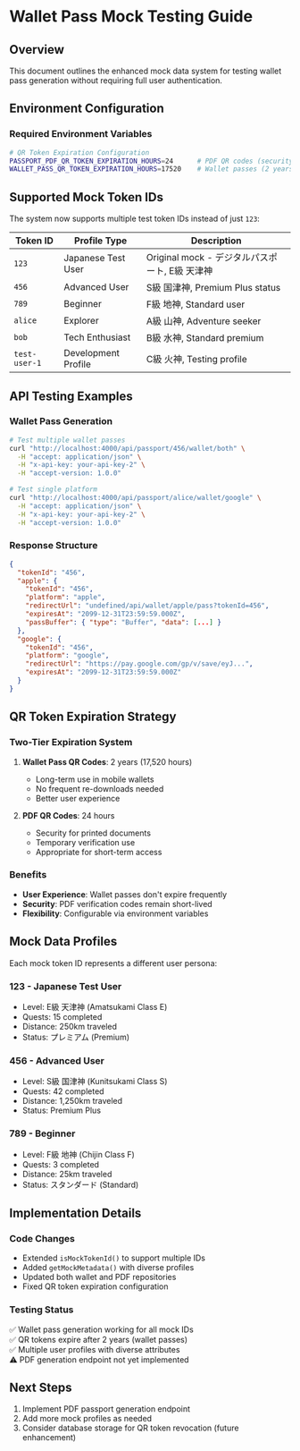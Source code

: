 # Wallet Pass Mock Testing Guide

## Overview
This document outlines the enhanced mock data system for testing wallet pass generation without requiring full user authentication.

## Environment Configuration

### Required Environment Variables
```bash
# QR Token Expiration Configuration
PASSPORT_PDF_QR_TOKEN_EXPIRATION_HOURS=24      # PDF QR codes (security)
WALLET_PASS_QR_TOKEN_EXPIRATION_HOURS=17520    # Wallet passes (2 years)
```

## Supported Mock Token IDs

The system now supports multiple test token IDs instead of just `123`:

| Token ID | Profile Type | Description |
|----------|-------------|-------------|
| `123` | Japanese Test User | Original mock - デジタルパスポート, E級 天津神 |
| `456` | Advanced User | S級 国津神, Premium Plus status |
| `789` | Beginner | F級 地神, Standard user |
| `alice` | Explorer | A級 山神, Adventure seeker |
| `bob` | Tech Enthusiast | B級 水神, Standard premium |
| `test-user-1` | Development Profile | C級 火神, Testing profile |

## API Testing Examples

### Wallet Pass Generation

```bash
# Test multiple wallet passes
curl "http://localhost:4000/api/passport/456/wallet/both" \
  -H "accept: application/json" \
  -H "x-api-key: your-api-key-2" \
  -H "accept-version: 1.0.0"

# Test single platform
curl "http://localhost:4000/api/passport/alice/wallet/google" \
  -H "accept: application/json" \
  -H "x-api-key: your-api-key-2" \
  -H "accept-version: 1.0.0"
```

### Response Structure
```json
{
  "tokenId": "456",
  "apple": {
    "tokenId": "456",
    "platform": "apple",
    "redirectUrl": "undefined/api/wallet/apple/pass?tokenId=456",
    "expiresAt": "2099-12-31T23:59:59.000Z",
    "passBuffer": { "type": "Buffer", "data": [...] }
  },
  "google": {
    "tokenId": "456", 
    "platform": "google",
    "redirectUrl": "https://pay.google.com/gp/v/save/eyJ...",
    "expiresAt": "2099-12-31T23:59:59.000Z"
  }
}
```

## QR Token Expiration Strategy

### Two-Tier Expiration System
1. **Wallet Pass QR Codes**: 2 years (17,520 hours)
   - Long-term use in mobile wallets
   - No frequent re-downloads needed
   - Better user experience

2. **PDF QR Codes**: 24 hours  
   - Security for printed documents
   - Temporary verification use
   - Appropriate for short-term access

### Benefits
- **User Experience**: Wallet passes don't expire frequently
- **Security**: PDF verification codes remain short-lived
- **Flexibility**: Configurable via environment variables

## Mock Data Profiles

Each mock token ID represents a different user persona:

### 123 - Japanese Test User
- Level: E級 天津神 (Amatsukami Class E)
- Quests: 15 completed
- Distance: 250km traveled
- Status: プレミアム (Premium)

### 456 - Advanced User  
- Level: S級 国津神 (Kunitsukami Class S)
- Quests: 42 completed
- Distance: 1,250km traveled  
- Status: Premium Plus

### 789 - Beginner
- Level: F級 地神 (Chijin Class F)
- Quests: 3 completed
- Distance: 25km traveled
- Status: スタンダード (Standard)

## Implementation Details

### Code Changes
- Extended `isMockTokenId()` to support multiple IDs
- Added `getMockMetadata()` with diverse profiles
- Updated both wallet and PDF repositories
- Fixed QR token expiration configuration

### Testing Status
✅ Wallet pass generation working for all mock IDs  
✅ QR tokens expire after 2 years (wallet passes)  
✅ Multiple user profiles with diverse attributes  
⚠️ PDF generation endpoint not yet implemented  

## Next Steps
1. Implement PDF passport generation endpoint
2. Add more mock profiles as needed
3. Consider database storage for QR token revocation (future enhancement)